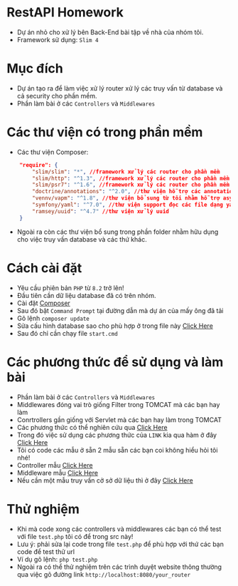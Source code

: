 # RestAPI Homework
- Dự án nhỏ cho xử lý bên Back-End bài tập về nhà của nhóm tôi.
- Framework sử dụng: ``Slim 4``

# Mục đích
- Dự án tạo ra để làm việc xử lý router xử lý các truy vấn từ database và cả security cho phần mềm.
- Phần làm bài ở các `Controllers` và `Middlewares`

# Các thư viện có trong phần mềm
- Các thư viện Composer:
```json
    "require": {
        "slim/slim": "*", //framework xử lý các router cho phần mềm
        "slim/http": "^1.3", //framework xử lý các router cho phần mềm
        "slim/psr7": "^1.6", //framework xử lý các router cho phần mềm
        "doctrine/annotations": "^2.0", //thư viện hỗ trợ các annotations
        "vennv/vapm": "^1.8", //thư viện bổ sung từ tôi nhằm hỗ trợ async cho php
        "symfony/yaml": "^7.0", //thư viện support đọc các file dạng yaml
        "ramsey/uuid": "^4.7" //thư viện xử lý uuid
    }
```
- Ngoài ra còn các thư viện bổ sung trong phần folder nhằm hữu dụng cho việc truy vấn database và các thứ khác.

# Cách cài đặt
- Yêu cầu phiên bản ``PHP`` từ ``8.2`` trở lên!
- Đầu tiên cần dữ liệu database đã có trên nhóm.
- Cài đặt [Composer](https://getcomposer.org/Composer-Setup.exe)
- Sau đó bật ``Command Prompt`` tại đường dẫn mà dự án của mấy ông đã tải
- Gõ lệnh `composer update`
- Sửa cấu hình database sao cho phù hợp ở trong file này [Click Here](https://github.com/VennDev/RestAPI---Homework/blob/main/resources/config.yml)
- Sau đó chỉ cần chạy file `start.cmd`

# Các phương thức để sử dụng và làm bài
- Phần làm bài ở các `Controllers` và `Middlewares`
- Middlewares đóng vai trò giống Filter trong TOMCAT mà các bạn hay làm
- Conrtrollers gần giống với Servlet mà các bạn hay làm trong TOMCAT
- Các phương thức có thể nghiên cứu qua [Click Here](https://www.slimframework.com/docs/v4/)
- Trong đó việc sử dụng các phương thức của `LINK` kia qua hàm ở đây [Click Here](https://github.com/VennDev/RestAPI---Homework/blob/main/src/venndev/index.php#L9)
- Tôi có code các mẫu ở sẵn 2 mẫu sẵn các bạn coi không hiểu hỏi tôi nhé!
- Controller mẫu [Click Here](https://github.com/VennDev/RestAPI---Homework/tree/main/src/venndev/controllers)
- Middleware mẫu [Click Here](https://github.com/VennDev/RestAPI---Homework/tree/main/src/venndev/middlewares)
- Nếu cần một mẫu truy vấn cở sở dữ liệu thì ở đây [Click Here](https://github.com/VennDev/RestAPI---Homework/blob/main/src/venndev/controllers/HelloNam.php#L34)

# Thử nghiệm
- Khi mà code xong các controllers và middlewares các bạn có thể test với file `test.php` tôi có để trong src này!
- Lưu ý: phải sửa lại code trong file `test.php` để phù hợp với thứ các bạn code để test thử url
- Ví dụ gõ lệnh: `php test.php`
- Ngoài ra có thể thử nghiệm trên các trình duyệt website thông thường qua việc gõ đường link `http://localhost:8080/your_router`
